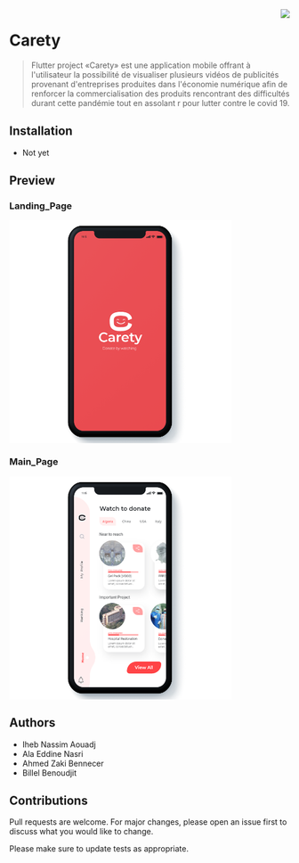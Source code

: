 <img src="assets/applogo.png"  align="right" height="40" />

# Carety
> Flutter project
>«Carety» est une application mobile offrant à l'utilisateur la possibilité de visualiser plusieurs vidéos de publicités provenant d'entreprises produites dans l'économie numérique afin de renforcer la commercialisation des produits rencontrant des difficultés durant cette pandémie tout en assolant r pour lutter contre le covid 19. 

## Installation

- Not yet

## Preview
### Landing_Page 
<img src="assets/1.png"  align="center" height="400" />

### Main_Page
<img src="assets/2.png"  align="center" height="400" />


## Authors
- Iheb Nassim Aouadj
- Ala Eddine Nasri
- Ahmed Zaki Bennecer
- Billel Benoudjit 


## Contributions

Pull requests are welcome. For major changes, please open an issue first to discuss what you would like to change.

Please make sure to update tests as appropriate.
